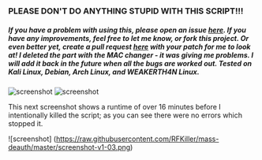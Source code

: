 ### PLEASE DON'T DO ANYTHING STUPID WITH THIS SCRIPT!!!
##### If you have a problem with using this, please open an issue [here][1]. If you have any improvements, feel free to let me know, or fork this project. Or even better yet, create a pull request [here][2] with your patch for me to look at! I deleted the part with the MAC changer - it was giving me problems. I will add it back in the future when all the bugs are worked out. Tested on Kali Linux, Debian, Arch Linux, and WEAKERTH4N Linux.

![screenshot](https://raw.githubusercontent.com/RFKiller/mass-deauth/master/screenshot-v1-01.png)
![screenshot](https://raw.githubusercontent.com/RFKiller/mass-deauth/master/screenshot-v1-02.png)

This next screenshot shows a runtime of over 16 minutes before I intentionally killed the script; as you can see there were no errors which stopped it.

![screenshot] (https://raw.githubusercontent.com/RFKiller/mass-deauth/master/screenshot-v1-03.png)

[1]: https://github.com/RFKiller/mass-deauth/issues
[2]: https://github.com/RFKiller/mass-deauth/pulls
